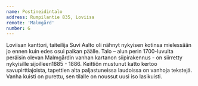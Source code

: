 ```yaml
---
name: Postineidintalo
address: Rumpilantie 835, Loviisa
remote: 'Malmgård'
number: G
---
```

Loviisan kanttori, taiteilija Suvi Aalto oli nähnyt nykyisen kotinsa mielessään jo ennen kuin edes osui paikan päälle. Talo – alun perin 1700-luvulta peräisin olevan Malmgårdin vanhan kartanon siipirakennus - on siirretty nykyisille sijoilleen1885 - 1886. Keittiön mustunut katto kertoo savupirttiajoista, tapettien alta paljastuneissa laudoissa on vanhoja tekstejä. Vanha kuisti on purettu, sen tilalle on noussut uusi iso lasikuisti.